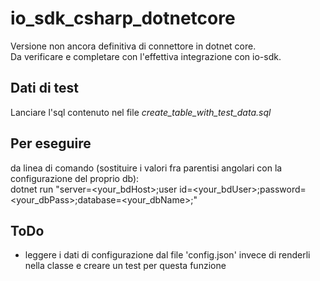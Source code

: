 # io_sdk_csharp_dotnetcore

Versione non ancora definitiva di connettore in dotnet core.  
Da verificare e completare con l'effettiva integrazione con io-sdk.    

## Dati di test  
Lanciare l'sql contenuto nel file _create_table_with_test_data.sql_  

## Per eseguire  
da linea di comando (sostituire i valori fra parentisi angolari con la configurazione del proprio db):  
dotnet run "server=<your_bdHost>;user id=<your_bdUser>;password=<your_dbPass>;database=<your_dbName>;" 

## ToDo  
* leggere i dati di configurazione dal file 'config.json' invece di renderli nella classe e creare un test per questa funzione    